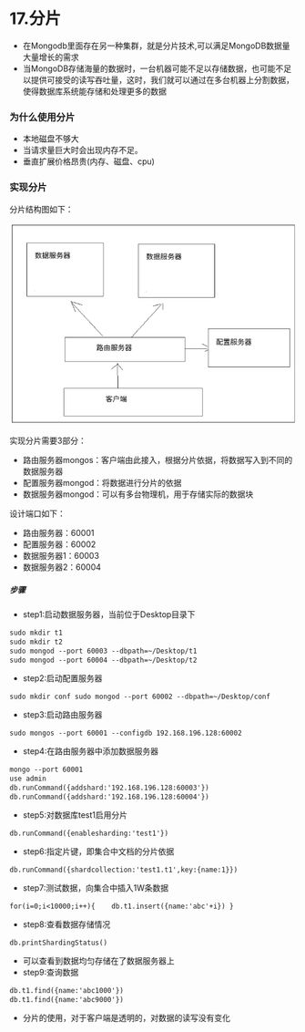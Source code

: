 # 17.分片

- 在Mongodb里面存在另一种集群，就是分片技术,可以满足MongoDB数据量大量增长的需求
- 当MongoDB存储海量的数据时，一台机器可能不足以存储数据，也可能不足以提供可接受的读写吞吐量，这时，我们就可以通过在多台机器上分割数据，使得数据库系统能存储和处理更多的数据



### 为什么使用分片

- 本地磁盘不够大
- 当请求量巨大时会出现内存不足。
- 垂直扩展价格昂贵(内存、磁盘、cpu)





### 实现分片

分片结构图如下：

![](https://raw.githubusercontent.com/affectalways/Flee-as-a-bird-to-your-mountain/main/img/17.Mo01.png)



实现分片需要3部分：

- 路由服务器mongos：客户端由此接入，根据分片依据，将数据写入到不同的数据服务器
- 配置服务器mongod：将数据进行分片的依据
- 数据服务器mongod：可以有多台物理机，用于存储实际的数据块



设计端口如下：

- 路由服务器：60001
- 配置服务器：60002
- 数据服务器1：60003
- 数据服务器2：60004



##### 步骤

- step1:启动数据服务器，当前位于Desktop目录下

```
sudo mkdir t1 
sudo mkdir t2 
sudo mongod --port 60003 --dbpath=~/Desktop/t1 
sudo mongod --port 60004 --dbpath=~/Desktop/t2
```

- step2:启动配置服务器

```
sudo mkdir conf sudo mongod --port 60002 --dbpath=~/Desktop/conf
```

- step3:启动路由服务器

```
sudo mongos --port 60001 --configdb 192.168.196.128:60002
```

- step4:在路由服务器中添加数据服务器

```
mongo --port 60001
use admin
db.runCommand({addshard:'192.168.196.128:60003'})
db.runCommand({addshard:'192.168.196.128:60004'})
```

- step5:对数据库test1启用分片

```
db.runCommand({enablesharding:'test1'})
```

- step6:指定片键，即集合中文档的分片依据

```
db.runCommand({shardcollection:'test1.t1',key:{name:1}})
```

- step7:测试数据，向集合中插入1W条数据

```
for(i=0;i<10000;i++){    db.t1.insert({name:'abc'+i}) }
```

- step8:查看数据存储情况

```
db.printShardingStatus()
```

- 可以查看到数据均匀存储在了数据服务器上
- step9:查询数据

```
db.t1.find({name:'abc1000'}) 
db.t1.find({name:'abc9000'})
```



- 分片的使用，对于客户端是透明的，对数据的读写没有变化